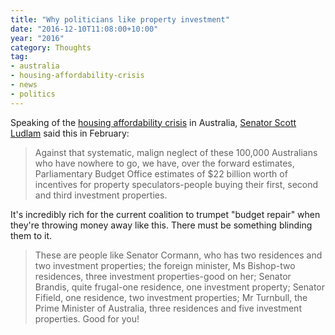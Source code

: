 ```yaml
---
title: "Why politicians like property investment"
date: "2016-12-10T11:08:00+10:00"
year: "2016"
category: Thoughts
tag:
- australia
- housing-affordability-crisis
- news
- politics
---
```

Speaking of the [housing affordability crisis] in Australia, [Senator Scott Ludlam] said this in February:

> Against that systematic, malign neglect of these 100,000 Australians who have
> nowhere to go, we have, over the forward estimates, Parliamentary Budget 
> Office estimates of $22 billion worth of incentives for property
> speculators-people buying their first, second and third investment properties.

It's incredibly rich for the current coalition to trumpet "budget repair" when they're throwing money away like this. There must be something blinding them to it.

> These are people like Senator Cormann, who has two residences and two 
> investment properties; the foreign minister, Ms Bishop-two residences, 
> three investment properties-good on her; Senator Brandis, quite frugal-one
> residence, one investment property; Senator Fifield, one residence, two
> investment properties; Mr Turnbull, the Prime Minister of Australia, three
> residences and five investment properties. Good for you!

[housing affordability crisis]: https://rubenerd.com/domain-all-you-need-are-rich-parents/ 
[Senator Scott Ludlam]: http://scott-ludlam.greensmps.org.au/articles/homeless-liberals-and-their-investment-properties

